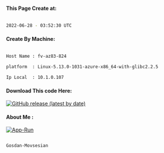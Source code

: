 
   
#### This Page Create at:

```bash

2022-06-28 - 03:52:30 UTC

```

#### Create By Machine:

```bash

Host Name : fv-az83-824

platform  : Linux-5.13.0-1031-azure-x86_64-with-glibc2.2.5

Ip Local  : 10.1.0.107

```
#### Download This code Here:

[![GitHub release (latest by date)](https://img.shields.io/github/v/release/Gosdan-Movsesian/Gosdan?style=for-the-badge&label=Download)](https://github.com/Gosdan-Movsesian/Gosdan/releases) 

</p> 

#### About Me :

[![App-Run](https://github.com/Gosdan-Movsesian/Gosdan/actions/workflows/App-Run.yml/badge.svg)](https://github.com/Gosdan-Movsesian/Gosdan/actions/workflows/App-Run.yml)

```bash

Gosdan-Movsesian

```

